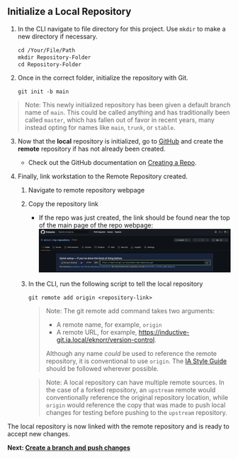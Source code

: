 ## Initialize a Local Repository
1. In the CLI navigate to file directory for this project. Use `mkdir` to make a new directory if necessary.
    ```shell
    cd /Your/File/Path
    mkdir Repository-Folder
    cd Repository-Folder
    ```
2. Once in the correct folder, initialize the repository with Git.
    ```shell
    git init -b main
    ```
> Note: This newly initialized repository has been given a default branch name of `main`. This could be called anything and has traditionally been called `master`, which has fallen out of favor in recent years, many instead opting for names like `main`, `trunk`, or `stable`.

3. Now that the **local** repository is initialized, go to [GitHub](https://github.com) and create the **remote** repository if has not already been created.
   - Check out the GitHub documentation on [Creating a Repo](https://docs.github.com/en/enterprise-server@3.7/get-started/quickstart/create-a-repo).

4. Finally, link workstation to the Remote Repository created. 
   1. Navigate to remote repository webpage
   2. Copy the repository link
       - If the repo was just created, the link should be found near the top of the main page of the repo webpage: ![Repository Link](images/repository_link.png)
   3. In the CLI, run the following script to tell the local repository
        ```shell
        git remote add origin <repository-link>
        ```
      > Note: The git remote add command takes two arguments: 
      > - A remote name, for example, `origin`
      > - A remote URL, for example, https://inductive-git.ia.local/eknorr/version-control.
      > 
      > Although any name _could_ be used to reference the remote repository, it is conventional to use  `origin`. The [IA Style Guide](Git%20Style%20Guide.md) should be followed wherever possible.

      > Note: A local repository can have multiple remote sources. In the case of a forked repository, an `upstream` remote would conventionally reference the original repository location, while `origin` would reference the copy that was made to push local changes for testing before pushing to the `upstream` repository.

The local repository is now linked with the remote repository and is ready to accept new changes.

**Next: [Create a branch and push changes](Create%20a%20Branch%20and%20Push%20changes.md)**